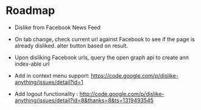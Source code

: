 # Roadmap #

  * Dislike from Facebook News Feed

  * On tab change, check current url against Facebook to see if the page is
already disliked.  alter button based on result.

  * Upon disliking Facebook urls, query the open graph api to create ann index-able url
  * Add in context menu support: https://code.google.com/p/dislike-anything/issues/detail?id=1

  * Add logout functionality : http://code.google.com/p/dislike-anything/issues/detail?id=8&thanks=8&ts=1319493545
